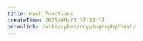 ```yaml
---
title: Hash Functions
createTime: 2025/09/25 17:59:17
permalink: /wiki/cyber/cryptography/hash/
---
```

